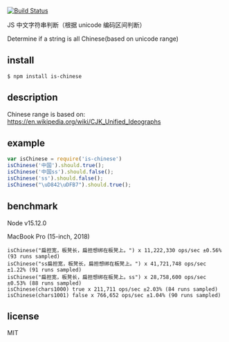 [![Build Status](https://travis-ci.org/alsotang/is-chinese.svg?branch=master)](https://travis-ci.org/alsotang/is-chinese)

JS 中文字符串判断（根据 unicode 编码区间判断）

Determine if a string is all Chinese(based on unicode range)

## install

`$ npm install is-chinese`

## description

Chinese range is based on: https://en.wikipedia.org/wiki/CJK_Unified_Ideographs

## example

```js
var isChinese = require('is-chinese')
isChinese('中国').should.true();
isChinese('中国ss').should.false();
isChinese('ss').should.false();
isChinese("\uD842\uDFB7").should.true();
```

## benchmark

Node v15.12.0

MacBook Pro (15-inch, 2018)

```
isChinese("扁担宽，板凳长，扁担想绑在板凳上。") x 11,222,330 ops/sec ±0.56% (93 runs sampled)
isChinese("ss扁担宽，板凳长，扁担想绑在板凳上。") x 41,721,748 ops/sec ±1.22% (91 runs sampled)
isChinese("扁担宽，板凳长，扁担想绑在板凳上。ss") x 28,758,600 ops/sec ±0.53% (88 runs sampled)
isChinese(chars1000) true x 211,711 ops/sec ±2.03% (84 runs sampled)
isChinese(chars1001) false x 766,652 ops/sec ±1.04% (90 runs sampled)
```

## license

MIT
